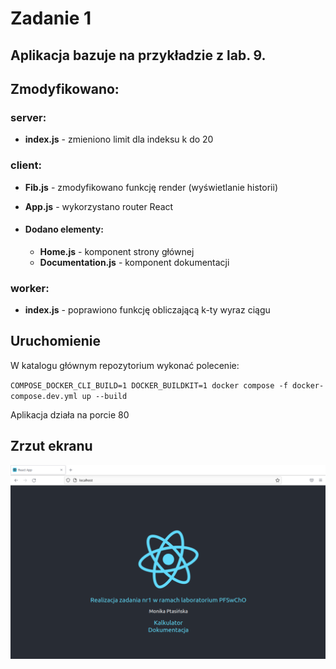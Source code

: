 # Zadanie 1

## Aplikacja bazuje na przykładzie z lab. 9.

## Zmodyfikowano:
### server:
* **index.js** - zmieniono limit dla indeksu k do 20

### client:
* **Fib.js** - zmodyfikowano funkcję render (wyświetlanie historii)
* **App.js** - wykorzystano router React

* #### **Dodano elementy:**
    * **Home.js** - komponent strony głównej
    * **Documentation.js** - komponent dokumentacji

### worker:
* **index.js** - poprawiono funkcję obliczającą k-ty wyraz ciągu


## Uruchomienie
W katalogu głównym repozytorium wykonać polecenie:

`COMPOSE_DOCKER_CLI_BUILD=1 DOCKER_BUILDKIT=1 docker compose -f docker-compose.dev.yml up --build`

Aplikacja działa na porcie 80

## Zrzut ekranu
![zrzut ekranu](misc/app.png "Zrzut ekranu")
